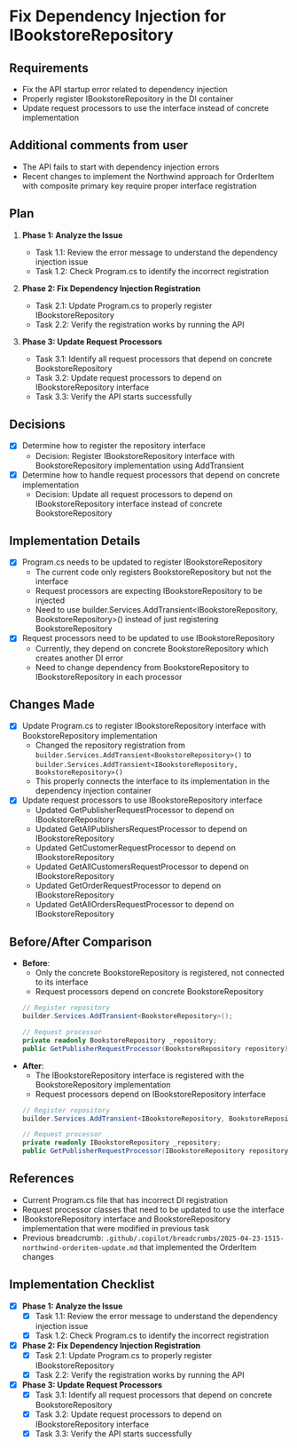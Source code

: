 # Fix Dependency Injection for IBookstoreRepository

## Requirements
- Fix the API startup error related to dependency injection
- Properly register IBookstoreRepository in the DI container
- Update request processors to use the interface instead of concrete implementation

## Additional comments from user
- The API fails to start with dependency injection errors
- Recent changes to implement the Northwind approach for OrderItem with composite primary key require proper interface registration

## Plan
1. **Phase 1: Analyze the Issue**
   - Task 1.1: Review the error message to understand the dependency injection issue
   - Task 1.2: Check Program.cs to identify the incorrect registration

2. **Phase 2: Fix Dependency Injection Registration**
   - Task 2.1: Update Program.cs to properly register IBookstoreRepository
   - Task 2.2: Verify the registration works by running the API

3. **Phase 3: Update Request Processors**
   - Task 3.1: Identify all request processors that depend on concrete BookstoreRepository
   - Task 3.2: Update request processors to depend on IBookstoreRepository interface
   - Task 3.3: Verify the API starts successfully

## Decisions
- [x] Determine how to register the repository interface
  - Decision: Register IBookstoreRepository interface with BookstoreRepository implementation using AddTransient
- [x] Determine how to handle request processors that depend on concrete implementation
  - Decision: Update all request processors to depend on IBookstoreRepository interface instead of concrete BookstoreRepository

## Implementation Details
- [x] Program.cs needs to be updated to register IBookstoreRepository
  - The current code only registers BookstoreRepository but not the interface
  - Request processors are expecting IBookstoreRepository to be injected
  - Need to use builder.Services.AddTransient<IBookstoreRepository, BookstoreRepository>() instead of just registering BookstoreRepository
- [x] Request processors need to be updated to use IBookstoreRepository
  - Currently, they depend on concrete BookstoreRepository which creates another DI error
  - Need to change dependency from BookstoreRepository to IBookstoreRepository in each processor

## Changes Made
- [x] Update Program.cs to register IBookstoreRepository interface with BookstoreRepository implementation
  - Changed the repository registration from `builder.Services.AddTransient<BookstoreRepository>()` to `builder.Services.AddTransient<IBookstoreRepository, BookstoreRepository>()`
  - This properly connects the interface to its implementation in the dependency injection container
- [x] Update request processors to use IBookstoreRepository interface
  - Updated GetPublisherRequestProcessor to depend on IBookstoreRepository
  - Updated GetAllPublishersRequestProcessor to depend on IBookstoreRepository 
  - Updated GetCustomerRequestProcessor to depend on IBookstoreRepository
  - Updated GetAllCustomersRequestProcessor to depend on IBookstoreRepository 
  - Updated GetOrderRequestProcessor to depend on IBookstoreRepository
  - Updated GetAllOrdersRequestProcessor to depend on IBookstoreRepository

## Before/After Comparison
- **Before**: 
  - Only the concrete BookstoreRepository is registered, not connected to its interface
  - Request processors depend on concrete BookstoreRepository
  ```csharp
  // Register repository
  builder.Services.AddTransient<BookstoreRepository>();
  
  // Request processor
  private readonly BookstoreRepository _repository;
  public GetPublisherRequestProcessor(BookstoreRepository repository)
  ```
- **After**: 
  - The IBookstoreRepository interface is registered with the BookstoreRepository implementation
  - Request processors depend on IBookstoreRepository interface
  ```csharp
  // Register repository
  builder.Services.AddTransient<IBookstoreRepository, BookstoreRepository>();
  
  // Request processor
  private readonly IBookstoreRepository _repository;
  public GetPublisherRequestProcessor(IBookstoreRepository repository)
  ```

## References
- Current Program.cs file that has incorrect DI registration
- Request processor classes that need to be updated to use the interface
- IBookstoreRepository interface and BookstoreRepository implementation that were modified in previous task
- Previous breadcrumb: `.github/.copilot/breadcrumbs/2025-04-23-1515-northwind-orderitem-update.md` that implemented the OrderItem changes

## Implementation Checklist
- [x] **Phase 1: Analyze the Issue**
   - [x] Task 1.1: Review the error message to understand the dependency injection issue
   - [x] Task 1.2: Check Program.cs to identify the incorrect registration

- [x] **Phase 2: Fix Dependency Injection Registration**
   - [x] Task 2.1: Update Program.cs to properly register IBookstoreRepository
   - [x] Task 2.2: Verify the registration works by running the API

- [x] **Phase 3: Update Request Processors**
   - [x] Task 3.1: Identify all request processors that depend on concrete BookstoreRepository
   - [x] Task 3.2: Update request processors to depend on IBookstoreRepository interface
   - [x] Task 3.3: Verify the API starts successfully